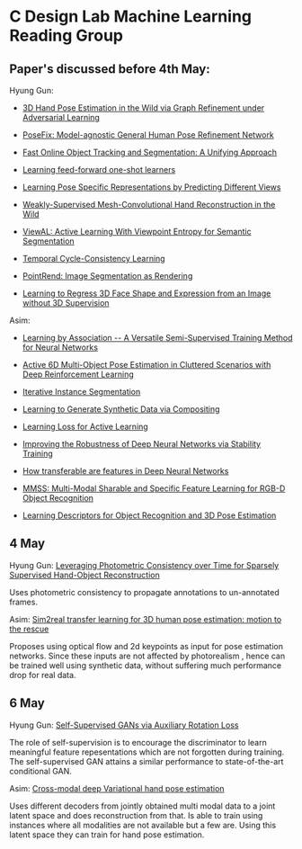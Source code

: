 # C Design Lab Machine Learning Reading Group


## Paper's discussed before 4th May:

Hyung Gun:
* [3D Hand Pose Estimation in the Wild via Graph Refinement under Adversarial Learning](https://arxiv.org/pdf/1912.01875.pdf)

* [PoseFix: Model-agnostic General Human Pose Refinement Network](https://arxiv.org/abs/1812.03595)

* [Fast Online Object Tracking and Segmentation: A Unifying Approach](http://www.robots.ox.ac.uk/~qwang/SiamMask/ )

* [Learning feed-forward one-shot learners](https://arxiv.org/pdf/1606.05233.pdf )

* [Learning Pose Specific Representations by Predicting Different Views](https://arxiv.org/pdf/1804.03390v2.pdf )

* [Weakly-Supervised Mesh-Convolutional Hand Reconstruction in the Wild ](https://arxiv.org/pdf/2004.01946.pdf)

* [ViewAL: Active Learning With Viewpoint Entropy for Semantic Segmentation ](https://arxiv.org/pdf/1911.11789.pdf )

* [Temporal Cycle-Consistency Learning](https://arxiv.org/pdf/1904.07846.pdf )

* [PointRend: Image Segmentation as Rendering](https://arxiv.org/pdf/1912.08193.pdf )

* [Learning to Regress 3D Face Shape and Expression from an Image without 3D Supervision](https://ps.is.tuebingen.mpg.de/uploads_file/attachment/attachment/509/paper_camera_ready.pdf)


Asim:
* [Learning by Association -- A Versatile Semi-Supervised Training Method for Neural Networks](http://openaccess.thecvf.com/content_cvpr_2017/papers/Haeusser_Learning_by_Association_CVPR_2017_paper.pdf)

* [Active 6D Multi-Object Pose Estimation in Cluttered Scenarios with Deep Reinforcement Learning](https://arxiv.org/pdf/1910.08811.pdf)

* [Iterative Instance Segmentation](https://arxiv.org/pdf/1511.08498.pdf)

* [Learning to Generate Synthetic Data via Compositing](http://openaccess.thecvf.com/content_CVPR_2019/papers/Tripathi_Learning_to_Generate_Synthetic_Data_via_Compositing_CVPR_2019_paper.pdf)

* [Learning Loss for Active Learning](http://openaccess.thecvf.com/content_CVPR_2019/papers/Yoo_Learning_Loss_for_Active_Learning_CVPR_2019_paper.pdf)

* [Improving the Robustness of Deep Neural Networks via Stability Training](https://www.cv-foundation.org/openaccess/content_cvpr_2016/papers/Zheng_Improving_the_Robustness_CVPR_2016_paper.pdf)

* [How transferable are features in Deep Neural Networks](https://arxiv.org/pdf/1411.1792.pdf)

* [MMSS: Multi-Modal Sharable and Specific Feature Learning for RGB-D Object Recognition](http://openaccess.thecvf.com/content_iccv_2015/papers/Wang_MMSS_Multi-Modal_Sharable_ICCV_2015_paper.pdf)

* [Learning Descriptors for Object Recognition and 3D Pose Estimation](https://www.cv-foundation.org/openaccess/content_cvpr_2015/papers/Wohlhart_Learning_Descriptors_for_2015_CVPR_paper.pdf)



## 4 May

Hyung Gun:
[Leveraging Photometric Consistency over Time for Sparsely Supervised Hand-Object Reconstruction](https://arxiv.org/pdf/2004.13449.pdf)

Uses photometric consistency to propagate annotations to un-annotated frames.

Asim:
[Sim2real transfer learning for 3D human pose
estimation: motion to the rescue](https://papers.nips.cc/paper/9454-sim2real-transfer-learning-for-3d-human-pose-estimation-motion-to-the-rescue.pdf)

Proposes using optical flow and 2d keypoints as input for pose estimation networks. Since these inputs are not affected by photorealism , hence can be trained well using synthetic data, without suffering much performance drop for real data.



## 6 May

Hyung Gun:
[Self-Supervised GANs via Auxiliary Rotation Loss](https://arxiv.org/pdf/1811.11212.pdf)

The role of self-supervision is to encourage the discriminator to learn meaningful feature repesentations which are not forgotten during training. The self-supervised GAN attains a similar performance to state-of-the-art conditional GAN.

Asim:
[Cross-modal deep Variational hand pose estimation](http://openaccess.thecvf.com/content_cvpr_2018/papers/Spurr_Cross-Modal_Deep_Variational_CVPR_2018_paper.pdf)

Uses different decoders from jointly obtained multi modal data to a joint latent space and does reconstruction from that. Is able to train using instances where all modalities are not available but a few are. Using this latent space they can train for hand pose estimation.
